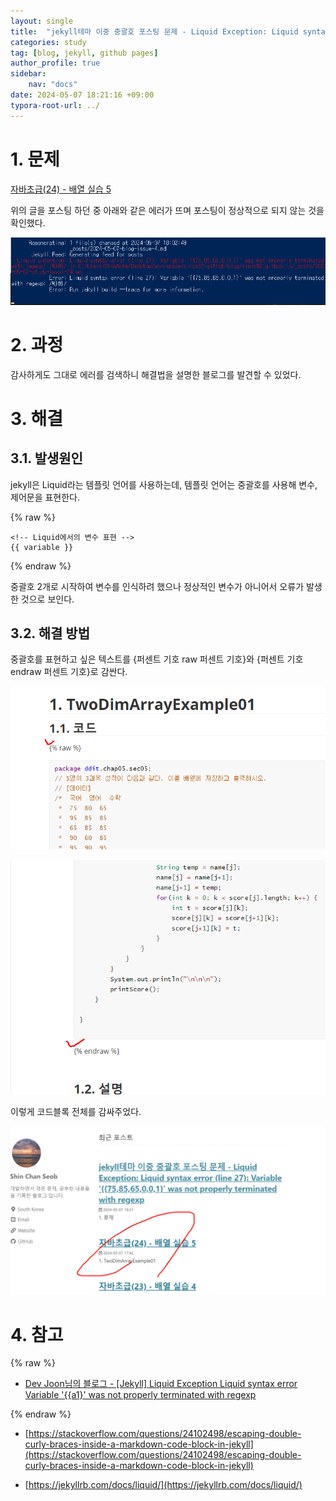 ```yaml
---
layout: single
title:  "jekyll테마 이중 중괄호 포스팅 문제 - Liquid Exception: Liquid syntax error (line 27): Variable '{{75,85,65,0,0,1}' was not properly terminated with regexp"
categories: study
tag: [blog, jekyll, github pages]
author_profile: true
sidebar:
    nav: "docs"
date: 2024-05-07 18:21:16 +09:00
typora-root-url: ../
---
```






# 1. 문제

[자바초급(24) - 배열 실습 5](./2024-05-07-study-java1-24)

위의 글을 포스팅 하던 중 아래와 같은 에러가 뜨며 포스팅이 정상적으로 되지 않는 것을 확인했다.



![image-20240507180407385](/images/2024-05-07-blog-issue-4/image-20240507180407385.png)





# 2. 과정

감사하게도 그대로 에러를 검색하니 해결법을 설명한 블로그를 발견할 수 있었다.



# 3. 해결



## 3.1. 발생원인

jekyll은 Liquid라는 템플릿 언어를 사용하는데, 템플릿 언어는 중괄호를 사용해 변수, 제어문을 표현한다.

{% raw %}

```markup
<!-- Liquid에서의 변수 표현 -->
{{ variable }}
```

{% endraw %}

중괄호 2개로 시작하여 변수를 인식하려 했으나 정상적인 변수가 아니어서 오류가 발생한 것으로 보인다.



## 3.2. 해결 방법



중괄호를 표현하고 싶은 텍스트를 {퍼센트 기호 raw 퍼센트 기호}와 {퍼센트 기호 endraw 퍼센트 기호}로 감싼다.



![image-20240507181709991](/images/2024-05-07-blog-issue-4/image-20240507181709991.png)

![image-20240507181738544](/images/2024-05-07-blog-issue-4/image-20240507181738544.png)





이렇게 코드블록 전체를 감싸주었다.



![image-20240507183638002](/images/2024-05-07-blog-issue-4/image-20240507183638002.png)





# 4. 참고

{% raw %}

- [Dev Joon님의 블로그 - [Jekyll] Liquid Exception Liquid syntax error Variable '{{a1}' was not properly terminated with regexp](https://han-joon-hyeok.github.io/posts/jekyll-liquid-syntax-error-curly-braces/)

{% endraw %}

- [https://stackoverflow.com/questions/24102498/escaping-double-curly-braces-inside-a-markdown-code-block-in-jekyll](https://stackoverflow.com/questions/24102498/escaping-double-curly-braces-inside-a-markdown-code-block-in-jekyll)

- [https://jekyllrb.com/docs/liquid/](https://jekyllrb.com/docs/liquid/)
